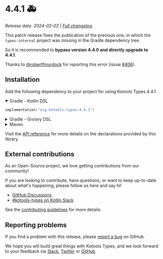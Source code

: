 # 4.4.1 🚑️

_Release date: 2024-02-02 | [Full changelog][changelog]._

This patch release fixes the publication of the previous one, in which the
`types-internal` project was missing in the Gradle dependency tree.

So it is recommended to **bypass version 4.4.0 and directly upgrade to 4.4.1**.

Thanks to [@robertfmurdock](https://github.com/robertfmurdock) for reporting
this error (issue [#406](https://github.com/kotools/types/issues/406)).

[changelog]: https://github.com/kotools/types/blob/main/CHANGELOG.md#4.4.1

## Installation

Add the following dependency to your project for using Kotools Types 4.4.1.

<details open>
<summary>Gradle - Kotlin DSL</summary>

```kotlin
implementation("org.kotools:types:4.4.1")
```
</details>

<details>
<summary>Gradle - Groovy DSL</summary>

```groovy
implementation "org.kotools:types:4.4.1"
```
</details>

<details>
<summary>Maven</summary>

```xml
<dependencies>
    <dependency>
        <groupId>org.kotools</groupId>
        <artifactId>types</artifactId>
        <version>4.4.1</version>
    </dependency>
</dependencies>
```
</details>

Visit the [API reference][api-reference] for more details on the declarations
provided by this library.

[api-reference]: https://types.kotools.org

## External contributions

As an Open-Source project, we love getting contributions from our community!

If you are looking to contribute, have questions, or want to keep up-to-date
about what's happening, please follow us here and say hi!

- [GitHub Discussions][github-discussions]
- [#kotools-types on Kotlin Slack][slack]

See the [contributing guidelines](/CONTRIBUTING.md) for more details.

[slack]: https://kotlinlang.slack.com/archives/C05H0L1LD25
[github-discussions]: https://github.com/kotools/types/discussions

## Reporting problems

If you find a problem with this release, please [report a bug][bug-report] on
GitHub.

We hope you will build great things with Kotools Types, and we look forward to
your feedback via [Slack], [Twitter] or [GitHub].

[bug-report]: https://github.com/kotools/types/issues/new?assignees=&labels=bug&projects=&template=bug-template.md&title=Bug
[github]: https://github.com/kotools
[twitter]: https://twitter.com/KotoolsContact
